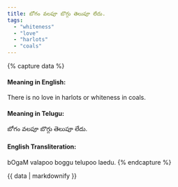 ```yaml
---
title: బోగం వలపూ బొగ్గు తెలుపూ లేదు.
tags:
  - "whiteness"
  - "love"
  - "harlots"
  - "coals"
---
```


{% capture data %}
#### Meaning in English:
There is no love in harlots or whiteness in coals.

#### Meaning in Telugu:
బోగం వలపూ బొగ్గు తెలుపూ లేదు.

#### English Transliteration:
bOgaM valapoo boggu telupoo laedu.
{% endcapture %}

{{ data | markdownify }}

